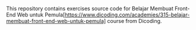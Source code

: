 This repository contains exercises source code for Belajar Membuat Front-End Web untuk Pemula[https://www.dicoding.com/academies/315-belajar-membuat-front-end-web-untuk-pemula] course from Dicoding.